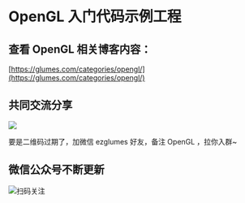 
# OpenGL 入门代码示例工程 

## 查看 OpenGL 相关博客内容：

[https://glumes.com/categories/opengl/](https://glumes.com/categories/opengl/)


## 共同交流分享

![](https://res.cloudinary.com/glumes-com/image/upload/c_scale,h_600/v1531236519/code/WechatIMG326.jpg)

要是二维码过期了，加微信 ezglumes 好友，备注 OpenGL ，拉你入群~

## 微信公众号不断更新


![扫码关注](https://user-gold-cdn.xitu.io/2018/6/2/163be9be334f4d35?w=780&h=568&f=gif&s=638874)
